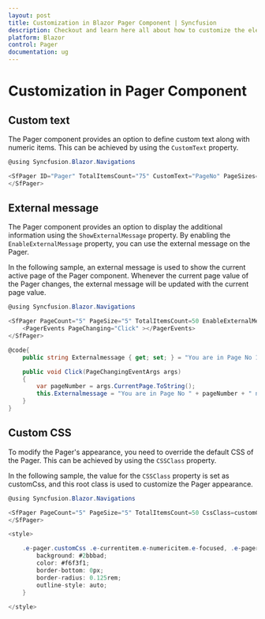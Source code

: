 ```yaml
---
layout: post
title: Customization in Blazor Pager Component | Syncfusion
description: Checkout and learn here all about how to customize the elements of Syncfusion Blazor Pager component and much more.
platform: Blazor
control: Pager
documentation: ug
---
```


# Customization in Pager Component

## Custom text

The Pager component provides an option to define custom text along with numeric items. This can be achieved by using the `CustomText` property.

```csharp
@using Syncfusion.Blazor.Navigations

<SfPager ID="Pager" TotalItemsCount="75" CustomText="PageNo" PageSizes="true" PageSize="5" PageCount="5">
</SfPager>

```

## External message

The Pager component provides an option to display the additional information using the `ShowExternalMessage` property. By enabling the `EnableExternalMessage` property, you can use the external message on the Pager.

In the following sample, an external message is used to show the current active page of the Pager component. Whenever the current page value of the Pager changes, the external message will be updated with the current page value.

```csharp
@using Syncfusion.Blazor.Navigations

<SfPager PageCount="5" PageSize="5" TotalItemsCount=50 EnableExternalMessage=true ShowExternalMessage ="@Externalmessage">
    <PagerEvents PageChanging="Click" ></PagerEvents>
</SfPager>

@code{
    public string Externalmessage { get; set; } = "You are in Page No 1 now";

    public void Click(PageChangingEventArgs args)
    {
        var pageNumber = args.CurrentPage.ToString();
        this.Externalmessage = "You are in Page No " + pageNumber + " now";
    }
}

```

## Custom CSS

To modify the Pager's appearance, you need to override the default CSS of the Pager. This can be achieved by using the `CSSClass` property.

In the following sample, the value for the `CSSClass` property is set as customCss, and this root class is used to customize the Pager appearance.

```csharp
@using Syncfusion.Blazor.Navigations

<SfPager PageCount="5" PageSize="5" TotalItemsCount=50 CssClass=customCss>
</SfPager>

<style>

    .e-pager.customCss .e-currentitem.e-numericitem.e-focused, .e-pager.customCss .e-currentitem{
        background: #2bbbad;
        color: #f6f3f1;
        border-bottom: 0px;
        border-radius: 0.125rem;
        outline-style: auto;
    }
        
</style>
```